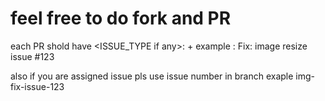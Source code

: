 # feel free to do fork and PR 

each PR shold have <ISSUE_TYPE if any>:<Short meaning full Title> + <Issue Number if any >
example : Fix: image resize issue #123 


also if you are assigned issue pls use issue number in branch exaple img-fix-issue-123
